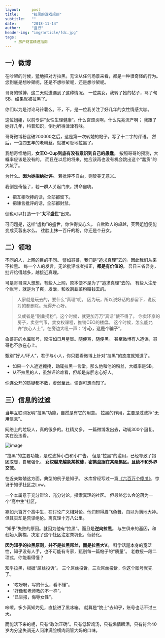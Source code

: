```yaml
---
layout:     post
title:      "拉黑的游戏规则"
subtitle:   ""
date:       "2018-11-14"
author:     "且行"
header-img: "img/article/fdc.jpg"
tags:
    - 房产财富精进指南
---
```


## 一）微博

在吵架的时候，猛地把对方拉黑。无论从任何场景来看，都是一种很奇怪的行为。
您到底是想吵架呢，还是不想吵架呢，还是想吵架呢。

哥哥的微博，这二天就遭遇到了这种情况。
一位美女，我转了她的帖子，骂了句SB，结果就被拉黑了。

你们以为是讨论马铃薯么。不，不，是一位我关注了好几年的女性情感大咖。

这位姐姐，以前专讲“女性生理健康”。什么宫颈炎啊，什么先兆流产啊； 我跟了她好几年，科普知识，倒也听得津津有味。

哥哥微博粉丝破200000之后，这是第一次转她的帖子。写了十二字的评语。 然后，一位四五年的老粉丝，就被可耻地拉黑了。

我想奇怪地问，**女王C-Cup到底有没有意识到自己的愚蠢**。
按照哥哥的预测，大概率应该是没有的。
而且在以后的将来，她应该再也没有机会跳出这个“蠢货”的大坑了。

为什么。**因为她拒绝批评。**
若批评不自由，则赞美无意义。

我倒是奇怪了，若一群人关起门来，拼命自嗨。

*   把互相吹捧的话，全部都留下。
*   把谏言批评的话，全部都封禁。

倒也可以打造一个“**太平盛世**”出来。

可问题是，这样“虚构”的盛世，你住得安心么。
自欺欺人的卓越，芙蓉姐姐便能变成芙蓉出水么。
往脸上抹一百斤的粉，你还是个丑女。

## 二）领地

不同的人，上网的目的不同。
譬如哥哥，我们是“追求真理”去的。因此我们从来不拉黑。
每一个人的发言，无论批评或者指正，**都是有价值的**。
吾日三省吾身，批评给得越多，越接近真理。

可是哥哥深入想想，有些人上网，原本便不是为了“追求真理”去的。
有些人注册个账号，就是为了爽，发泄，和收割韭菜粉赚钱去的。

> 人家就是玩去的，要什么“真理”呢。
> 因为玩，所以说好话的都留下，说反对的都删除。玩得开心呀。
> 
> 又或者是“割韭捞粉”。这个时候，就更加万万“真话”使不得了。
> 你卖环京的房子，卖空气币，卖女权课程，推销CEO的楼盘。
> 这个时候，怎么能允许“良心人士”，在旁边大吼一声：“**小心，这是个骗子**”。

象哥哥的水库账号，皎洁如日月星辰。随便骂，随便黑。
甚至微博有人造谣，哥哥也不放在心上。

甄别“好人/坏人”，君子与小人，你只要看微博上针对“拉黑”的态度就知道了。

*   如果一个人遮遮掩掩，动辄拉黑一言堂。那么他和他的粉丝，大概率是SB。
*   从不拉黑的人，虽然评论难看，但却是赤胆忠心好人。

你连公开的质疑都不敢，虚弱至此，谬误可想而知了。

## 三）信息的过滤

当年互联网发明“拉黑”功能，自然是有它的用意。
拉黑的作用，主要是过滤掉“无用信息”。

网络上的垃圾人，真的很多的。杠精又多。
一篇微博发出去，动辄300个回复。实在没法看。

![image](http://upload-images.jianshu.io/upload_images/3836857-f3b5f57af35b3ac8.jpg?imageMogr2/auto-orient/strip%7CimageView2/2/w/1240)

“拉黑”的主要功能，是过滤掉小白和小广告。
但是“拉黑”的滥用，已经导致了抱团取暖，自我强化。
**女权越来越象某教徒，密集盘踞在某聚集区。且绝不和外界交流。**

在近亲繁殖这方面，典型的例子是知乎。
水库曾经写过一篇[《六百万个傻瓜》](https://mp.weixin.qq.com/s/1OrISc3kW6rbERNRBWWzJA)，惊讶于知乎社区之Low。

一个本属意于充分辩论，充分讨论，探索真理的社区。
但最终怎么会沦落为一个“高中生”社区。

宛如六百万个高中生，在讨论广义相对论。他们辩得眉飞色舞，自以为满地大神。但其实却是荒谬绝伦。离真理十万八公里。

“知乎”失败的原因。就因为他有“拉黑”。而且是**逆向拉黑**。
与生俱来的基因，和创始人胸襟，决定了这个社区注定粪坑化，低龄化。

**因为知乎的拉黑原则，并不是拉黑屌丝，而是拉黑大V。**
科学话题本身的宽泛性，知乎没有人手，也不可能有专家，甄别每一篇帖子的“质量”。
老教授一段二项式，你能看得懂？

知乎拉黑，根据“屌丝投诉”。
三个屌丝投诉，三次屌丝投诉，你这个账号就完了。

*   “哎呀呀，写的什么，看不懂”。
*   “好像和老师教的不一样”。
*   “已举报，侮辱女性”。

咔嚓。多少真知灼见，直接进了黑冰箱。
就算是“院士”去知乎，账号也活不过三天。

而能活下来的呢，只有“政治正确”。只有低智鸡汤，只有煽情眼泪，只有符合40岁内分泌失调无人问津满脸横肉网管大妈的口味。

